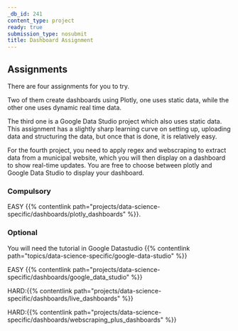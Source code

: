 ```yaml
---
_db_id: 241
content_type: project
ready: true
submission_type: nosubmit
title: Dashboard Assignment
---
```


## Assignments

There are four assignments for you to try.

Two of them create dashboards using Plotly, one uses static data, while the other one uses dynamic real time data.

The third one is a Google Data Studio project which also uses static data. This assignment has a slightly sharp learning curve on setting up, uploading data and structuring the data, but once that is done, it is relatively easy.

For the fourth project, you need to apply regex and webscraping to extract data from a municipal website, which you will then display on a dashboard to show real-time updates. You are free to choose between plotly and Google Data Studio to display your dashboard.

### Compulsory

EASY {{% contentlink path="projects/data-science-specific/dashboards/plotly_dashboards" %}}.

### Optional

You will need the tutorial in Google Datastudio {{% contentlink path="topics/data-science-specific/google-data-studio" %}}

EASY {{% contentlink path="projects/data-science-specific/dashboards/google_data_studio" %}}

HARD:{{% contentlink path="projects/data-science-specific/dashboards/live_dashboards" %}}

HARD:{{% contentlink path="projects/data-science-specific/dashboards/webscraping_plus_dashboards" %}}